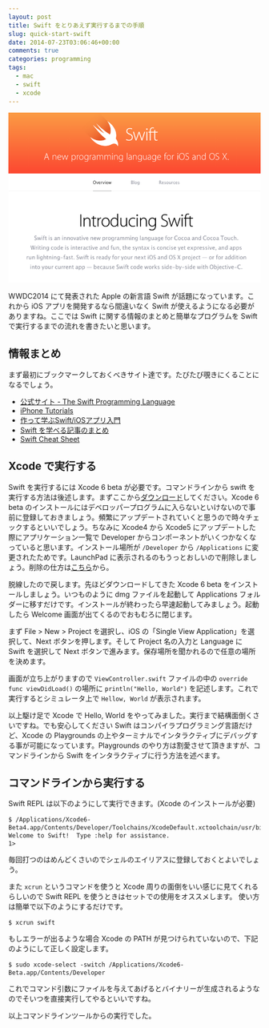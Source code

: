 ```yaml
---
layout: post
title: Swift をとりあえず実行するまでの手順
slug: quick-start-swift
date: 2014-07-23T03:06:46+00:00
comments: true
categories: programming
tags:
  - mac
  - swift
  - xcode
---
```


<img src="/images/2014/07/swift.png" class="image">

WWDC2014 にて発表された Apple の新言語 Swift が話題になっています。これから iOS アプリを開発するなら間違いなく Swift が使えるようになる必要がありますね。ここでは Swift に関する情報のまとめと簡単なプログラムを Swift で実行するまでの流れを書きたいと思います。

## 情報まとめ
まず最初にブックマークしておくべきサイト達です。たびたび覗きにくることになるでしょう。

- [公式サイト - The Swift Programming Language](https://developer.apple.com/library/prerelease/ios/documentation/Swift/Conceptual/Swift_Programming_Language/index.html)
- [iPhone Tutorials](http://www.raywenderlich.com/tutorials)
- [作って学ぶSwift/iOSアプリ入門](http://tech.camph.net/?p=363)
- [Swift を学べる記事のまとめ](http://dev.classmethod.jp/smartphone/iphone/learn-swift/)
- [Swift Cheat Sheet](http://kpbp.github.io/swiftcheatsheet/)

## Xcode で実行する
Swift を実行するには Xcode 6 beta が必要です。コマンドラインから swift を実行する方法は後述します。まずここから<a href="https://developer.apple.com/xcode/downloads/" title="Download Xcode" target="_blank">ダウンロード</a>してください。Xcode 6 beta のインストールにはデベロッパープログラムに入らないといけないので事前に登録しておきましょう。頻繁にアップデートされていくと思うので時々チェックするといいでしょう。ちなみに Xcode4 から Xcode5 にアップデートした際にアプリケーション一覧で Developer からコンポーネントがいくつかなくなっていると思います。インストール場所が `/Developer` から `/Applications` に変更されたためです。LaunchPad に表示されるのもうっとおしいので削除しましょう。削除の仕方は<a href="http://lv4.hateblo.jp/entry/2013/10/06/230858" target="_blank">こちら</a>から。

脱線したので戻します。先ほどダウンロードしてきた Xcode 6 beta をインストールしましょう。いつものように dmg ファイルを起動して Applications フォルダーに移すだけです。インストールが終わったら早速起動してみましょう。起動したら Welcome 画面が出てくるのでおもむろに閉じます。

まず File > New > Project を選択し、iOS の「Single View Application」を選択して、Next ボタンを押します。そして Project 名の入力と Language に Swift を選択して Next ボタンで進みます。保存場所を聞かれるので任意の場所を決めます。

画面が立ち上がりますので `ViewController.swift` ファイルの中の `override func viewDidLoad()` の場所に `println("Hello, World")` を記述します。これで実行するとシミュレータ上で `Hellow, World` が表示されます。

以上駆け足で Xcode で Hello, World をやってみました。実行まで結構面倒くさいですね。でも安心してください Swift はコンパイラプログラミング言語だけど、Xcode の Playgrounds の上やターミナルでインタラクティブにデバッグする事が可能になっています。Playgrounds のやり方は割愛させて頂きますが、コマンドラインから Swift をインタラクティブに行う方法を述べます。

## コマンドラインから実行する
Swift REPL は以下のようにして実行できます。(Xcode のインストールが必要)

    $ /Applications/Xcode6-Beta4.app/Contents/Developer/Toolchains/XcodeDefault.xctoolchain/usr/bin/swift
    Welcome to Swift!  Type :help for assistance.
    1>  

毎回打つのはめんどくさいのでシェルのエイリアスに登録しておくとよいでしょう。

また `xcrun` というコマンドを使うと Xcode 周りの面倒をいい感じに見てくれるらしいので Swift REPL を使うときはセットでの使用をオススメします。
使い方は簡単で以下のようにするだけです。

    $ xcrun swift

もしエラーが出るような場合 Xcode の PATH が見つけられていないので、下記のようにして正しく設定します。

    $ sudo xcode-select -switch /Applications/Xcode6-Beta.app/Contents/Developer

これでコマンド引数にファイルを与えてあげるとバイナリーが生成されるようなのでそいつを直接実行してやるといいですね。

以上コマンドラインツールからの実行でした。
